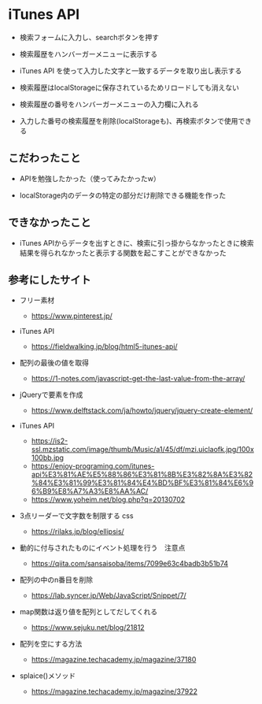 # iTunes API
- 検索フォームに入力し、searchボタンを押す

- 検索履歴をハンバーガーメニューに表示する

- iTunes API を使って入力した文字と一致するデータを取り出し表示する

- 検索履歴はlocalStorageに保存されているためリロードしても消えない

- 検索履歴の番号をハンバーガーメニューの入力欄に入れる

- 入力した番号の検索履歴を削除(localStorageも)、再検索ボタンで使用できる

## こだわったこと
- APIを勉強したかった（使ってみたかったw）

- localStorage内のデータの特定の部分だけ削除できる機能を作った

## できなかったこと
- iTunes APIからデータを出すときに、検索に引っ掛からなかったときに検索結果を得られなかったと表示する関数を起こすことができなかった

## 参考にしたサイト
- フリー素材
  - https://www.pinterest.jp/

- iTunes API
  - https://fieldwalking.jp/blog/html5-itunes-api/

- 配列の最後の値を取得
  - https://1-notes.com/javascript-get-the-last-value-from-the-array/

- jQueryで要素を作成
  - https://www.delftstack.com/ja/howto/jquery/jquery-create-element/

- iTunes API
  - https://is2-ssl.mzstatic.com/image/thumb/Music/a1/45/df/mzi.uiclaofk.jpg/100x100bb.jpg
  - https://enjoy-programing.com/itunes-api%E3%81%AE%E5%88%86%E3%81%8B%E3%82%8A%E3%82%84%E3%81%99%E3%81%84%E4%BD%BF%E3%81%84%E6%96%B9%E8%A7%A3%E8%AA%AC/
  - https://www.yoheim.net/blog.php?q=20130702

- 3点リーダーで文字数を制限する css
  - https://rilaks.jp/blog/ellipsis/

- 動的に付与されたものにイベント処理を行う　注意点
  - https://qiita.com/sansaisoba/items/7099e63c4badb3b51b74

- 配列の中のn番目を削除
  - https://lab.syncer.jp/Web/JavaScript/Snippet/7/

- map関数は返り値を配列としてだしてくれる
  - https://www.sejuku.net/blog/21812

- 配列を空にする方法
  - https://magazine.techacademy.jp/magazine/37180

- splaice()メソッド
  - https://magazine.techacademy.jp/magazine/37922
